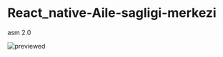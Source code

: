 # React_native-Aile-sagligi-merkezi
asm 2.0

[](url)
![previewed](https://user-images.githubusercontent.com/63130177/111230966-7d45a800-85f9-11eb-8268-81c0747b565b.png)
